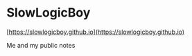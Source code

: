 # SlowLogicBoy

[https://slowlogicboy.github.io](https://slowlogicboy.github.io)

Me and my public notes
